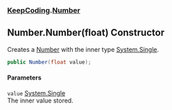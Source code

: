 ### [KeepCoding](KeepCoding.md 'KeepCoding').[Number](KeepCoding_Number.md 'KeepCoding.Number')
## Number.Number(float) Constructor
Creates a [Number](KeepCoding_Number.md 'KeepCoding.Number') with the inner type [System.Single](https://docs.microsoft.com/en-us/dotnet/api/System.Single 'System.Single').  
```csharp
public Number(float value);
```
#### Parameters
<a name='KeepCoding_Number_Number(float)_value'></a>
`value` [System.Single](https://docs.microsoft.com/en-us/dotnet/api/System.Single 'System.Single')  
The inner value stored.
  
